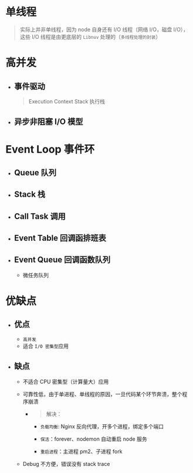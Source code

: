 # 单线程

> 实际上并非单线程，因为 node 自身还有 I/O 线程（网络 I/O，磁盘 I/O），这些 I/O 线程是由更底层的 `Libnuv` 处理的（`多线程处理的封装`）

# 高并发

- ## 事件驱动

  > Execution Context Stack 执行栈

- ## 异步非阻塞 I/O 模型

# Event Loop 事件环

- ## Queue 队列
- ## Stack 栈
- ## Call Task 调用

- ## Event Table 回调函排班表
- ## Event Queue 回调函数队列
  - 微任务队列

# 优缺点

- ## 优点

  - `高并发`
  - 适合 `I/O 密集型`应用

- ## 缺点

  - 不适合 CPU 密集型（计算量大）应用
  - 可靠性低，由于单进程、单线程的原因，一旦代码某个环节奔溃，整个程序崩溃

    - > 解决：

      - `负载均衡`: Nginx 反向代理，开多个进程，绑定多个端口

      - `保活`：forever、nodemon 自动重启 node 服务
      - `重启进程`：主进程 pm2、子进程 fork

  - Debug 不方便，错误没有 stack trace
